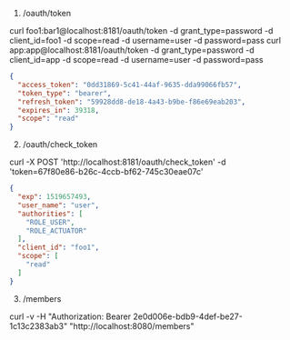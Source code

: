 1. /oauth/token

curl foo1:bar1@localhost:8181/oauth/token -d grant_type=password -d client_id=foo1 -d scope=read -d username=user -d password=pass
curl app:app@localhost:8181/oauth/token -d grant_type=password -d client_id=app -d scope=read -d username=user -d password=pass

```json
{
  "access_token": "0dd31869-5c41-44af-9635-dda99066fb57",
  "token_type": "bearer",
  "refresh_token": "59928dd8-de18-4a43-b9be-f86e69eab203",
  "expires_in": 39318,
  "scope": "read"
}
```



2. /oauth/check_token

curl -X POST 'http://localhost:8181/oauth/check_token' -d 'token=67f80e86-b26c-4ccb-bf62-745c30eae07c'

```json
{
  "exp": 1519657493,
  "user_name": "user",
  "authorities": [
    "ROLE_USER",
    "ROLE_ACTUATOR"
  ],
  "client_id": "foo1",
  "scope": [
    "read"
  ]
}
```


3. /members

curl -v -H "Authorization: Bearer 2e0d006e-bdb9-4def-be27-1c13c2383ab3" "http://localhost:8080/members"


